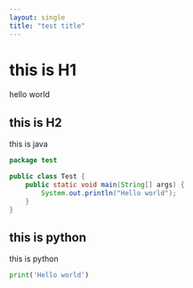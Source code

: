 ```yaml
---
layout: single
title: "test title"
---
```


# this is H1

hello world

## this is H2

this is java

```java
package test

public class Test {
    public static void main(String[] args) {
        System.out.println("Hello world");
    }
}

```

## this is python

this is python

```python
print('Hello world')
```

